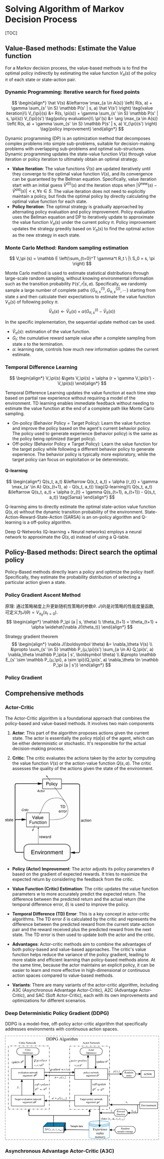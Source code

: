 # Solving Algorithm of Markov Decision Process

[TOC]

## Value-Based methods: Estimate the Value function

For a Markov decision process, the value-based methods is to find the optimal policy indirectly by estimating the value function $V_\pi(s)$ of the policy $\pi$ of each state or state-action pair.

### Dynamic Programming: Iterative search for fixed points

$$
\begin{align*}
\hat V(s) &\leftarrow \max_{a \in A(s)} \left( R(s, a) + \gamma \sum_{s' \in S} \mathbb P(s' | s, a) \hat V(s') \right)  \tag{value iteration}\\
V_{\pi}(s) &= R(s, \pi(s)) + \gamma \sum_{s' \in S} \mathbb P(s' | s, \pi(s)) V_{\pi}(s') \tag{policy evaluation}\\
\pi'(s) &= \arg \max_{a \in A(s)} \left( R(s, a) + \gamma \sum_{s' \in S} \mathbb P(s' | s, a) V_{\pi}(s') \right)  \tag{policy improvement}
\end{align*}
$$

Dynamic programming (DP) is an optimization method that decomposes complex problems into simple sub-problems, suitable for decision-making problems with overlapping sub-problems and optimal sub-structures. Dynamic programming updates the state-value function $V(s)$ through value iteration or policy iteration to ultimately obtain an optimal strategy.

- **Value Iteration**: The value functions $\hat V(s)$ are updated iteratively until they converge to the optimal value function $V(s)$, and its convergence can be guaranteed by the Bellman equation. Specifically, value iteration start with an initial guess $\hat V^{(0)}(s)$ and the iteration stops when $|\hat V^{\text{new}}(s) - \hat V^{\text{old}}(s)| < \epsilon, \forall s \in S$. The value iteration does not need to explicitly maintain a policy, but finds the optimal policy by directly calculating the optimal value function for each state.
- **Policy Iteration**: The optimal strategy is gradually approached by alternating policy evaluation and policy improvement. Policy evaluation uses the Bellman equation and DP to iteratively update to approximate the value function $V_\pi(s)$ under the current policy $\pi$. Policy improvement updates the strategy greedily based on $V_\pi(s)$ to find the optimal action as the new strategy in each state.

### Monte Carlo Method: Random sampling estimation

$$
V_\pi (s) = \mathbb E \left(\sum_{t=0}^T \gamma^t R_t \ |\ S_0 = s, \pi \right)
$$

Monte Carlo method is used to estimate statistical distributions through large-scale random sampling, without knowing environmental information such as the transition probability $\mathbb P(s', r | s, a)$. Specifically, we randomly sample a large number of complete paths $\left\{G_{\pi, s}^{(1)}, G_{\pi, s}^{(2)}, \cdots \right\}$ starting from state $s$ and then calculate their expectations to estimate the value function $V_\pi(s)$ of following policy $\pi$.
$$
\hat V_\pi(s) \gets \hat V_\pi(s) + \alpha \left(G_{\pi, s}^{(i)} - \hat V_\pi(s)\right)  \tag{sequential update}
$$

In the specific implementation, the sequential update method can be used. 

- $\hat V_\pi(s)$: estimation of the value function.
- $G_t$: the cumulative reward sample value after a complete sampling from state $s$ to the termination.
- $\alpha$: learning rate, controls how much new information updates the current estimate.

### Temporal Difference Learning

$$
\begin{align*}
V_\pi(s)  &\gets V_\pi(s) + \alpha (r + \gamma V_\pi(s') - V_\pi(s)) 
\end{align*}
$$

Temporal Difference Learning updates the value function at each time step based on partial raw experience without requiring a model of the environment. TD learning enables immediate feedback without needing to estimate the value function at the end of a complete path like Monte Carlo sampling.

- On-policy (Behavior Policy $=$ Target Policy): Learn the value function and improve the policy based on the agent's current behavior policy. The policy used to generate experience (behavior policy) is the same as the policy being optimized (target policy).
- Off-policy (Behavior Policy $\neq$ Target Policy): Learn the value function for the target policy while following a different behavior policy to generate experience. The behavior policy is typically more exploratory, while the target policy can focus on exploitation or be deterministic.

#### Q-learning

$$
\begin{align*}
Q(s_t, a_t) &\leftarrow Q(s_t, a_t) + \alpha (r_{t} + \gamma \max_{a' \in A} Q(s_{t+1}, a) - Q(s_t, a_t))  \tag{Q-learning}\\
Q(s_t, a_t) &\leftarrow Q(s_t, a_t) + \alpha (r_{t} + \gamma Q(s_{t+1}, a_{t+1}) - Q(s_t, a_t))  \tag{Sarsa}
\end{align*}
$$

Q-learning aims to directly estimate the optimal state-action value function $Q(s, a)$ without the dynamic transition probability of the environment. State-Action-Reward-State-Action (SARSA) is an on-policy algorithm and Q-learning is a off-policy algorithm.

Deep Q-Networks (Q-learning + Neural networks) employs a neural network to approximate the $Q(s, a)$ instead of using a Q-table.

## Policy-Based methods: Direct search the optimal policy

Policy-Based methods directly learn a policy and optimize the policy itself. Specifically, they estimate the probability distribution of selecting a particular action given a state.

### Policy Gradient Ascent Method

原理: 通过策略梯度上升更新随机性策略的参数$\theta$. $J(\theta)$是对策略的性能度量函数, 可定义为$J(\theta) = V_{\pi_\theta} (s_{t=0})$.
$$
\begin{align*}
\mathbb P_\pi (a | s, \theta)  \\
\theta_{t+1} = \theta_{t+1} + \alpha \widehat{\nabla J(\theta_t)}
\end{align*}
$$

Strategy gradient theorem  
$$
\begin{align*}
\nabla J(\boldsymbol \theta) &= \nabla_\theta V(s)  \\
&\propto \sum_{s' \in S} \mathbb P_{μ,\pi}(s') \sum_{a \in A} Q_\pi(s', a) \nabla_\theta \mathbb P_\pi(a | s', \boldsymbol \theta)   \\
&\propto \mathbb E_{s' \sim \mathbb P_{μ,\pi}, a \sim \pi}(Q_\pi(s', a) \nabla_\theta \ln \mathbb P_\pi (a | s'))
\end{align*}
$$

### Policy Gradient

## Comprehensive methods

### Actor-Critic

The Actor-Critic algorithm is a foundational approach that combines the policy-based and value-based methods. It involves two main components

1. **Actor**: This part of the algorithm proposes actions given the current state. The actor is essentially the policy $\pi(a|s)$ of the agent, which can be either deterministic or stochastic. It's responsible for the actual decision-making process.

2. **Critic**: The critic evaluates the actions taken by the actor by computing the value function $V(s)$ or the action-value function $Q(s, a)$. The critic assesses the quality of the actions given the state of the environment.

<img src="assets/R.png" alt="R" style="zoom: 80%;" />

- **Policy (Actor) Improvement**: The actor adjusts its policy parameters $\theta$ based on the gradient of expected rewards. It tries to maximize the expected return by considering the feedback from the critic.

- **Value Function (Critic) Estimation**: The critic updates the value function parameters $w$ to more accurately predict the expected return. The difference between the predicted return and the actual return (the temporal difference error, $\delta$) is used to improve the policy.

- **Temporal Difference (TD) Error**: This is a key concept in actor-critic algorithms. The TD error $\delta$ is calculated by the critic and represents the difference between the predicted reward from the current state-action pair and the reward received plus the predicted reward from the next state. The TD error is then used to update both the actor and the critic.

- **Advantages**: Actor-critic methods aim to combine the advantages of both policy-based and value-based approaches. The critic's value function helps reduce the variance of the policy gradient, leading to more stable and efficient learning than policy-based methods alone. At the same time, because the actor maintains an explicit policy, it can be easier to learn and more effective in high-dimensional or continuous action spaces compared to value-based methods.

- **Variants**: There are many variants of the actor-critic algorithm, including A3C (Asynchronous Advantage Actor-Critic), A2C (Advantage Actor-Critic), and SAC (Soft Actor-Critic), each with its own improvements and optimizations for different scenarios.

### Deep Deterministic Policy Gradient (DDPG)

DDPG is a model-free, off-policy actor-critic algorithm that specifically addresses environments with continuous action spaces.

<img src="assets/Deep-Deterministic-Policy-Gradient-DDPG-algorithm-structure.png" alt="Deep Deterministic Policy Gradient (DDPG) algorithm structure ..." style="zoom: 60%;" />

### Asynchronous Advantage Actor-Critic (A3C)
